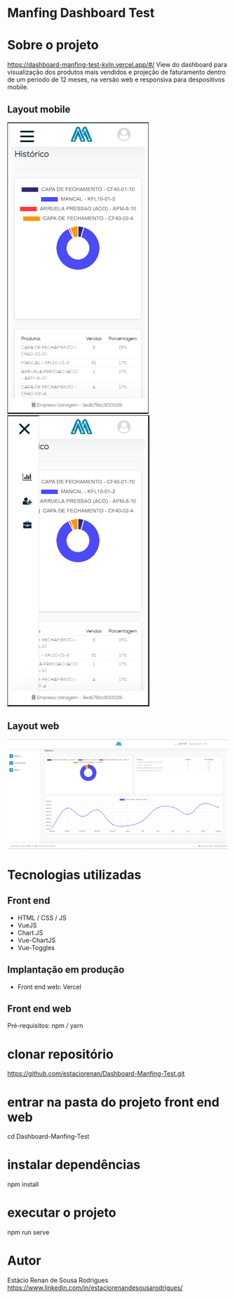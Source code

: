 
# Manfing Dashboard Test 

# Sobre o projeto
https://dashboard-manfing-test-kvln.vercel.app/#/
View do dashboard para visualização dos produtos mais vendidos e projeção de faturamento dentro de um período de 12 meses, na versão web e responsiva para despositivos mobile.
## Layout mobile
![Mobile 1](https://github.com/estaciorenan/Dashboard-Manfing-Test/blob/main/src/assets/mobile-1.PNG) 
![Mobile 2](https://github.com/estaciorenan/Dashboard-Manfing-Test/blob/main/src/assets/mobile-2.PNG)
## Layout web
![Web 1](https://github.com/estaciorenan/Dashboard-Manfing-Test/blob/main/src/assets/web.PNG)

# Tecnologias utilizadas
## Front end
- HTML / CSS / JS 
- VueJS
- Chart.JS
- Vue-ChartJS
- Vue-Toggles
## Implantação em produção
- Front end web: Vercel
## Front end web
Pré-requisitos: npm / yarn
# clonar repositório
https://github.com/estaciorenan/Dashboard-Manfing-Test.git
# entrar na pasta do projeto front end web
cd Dashboard-Manfing-Test
# instalar dependências
npm install
# executar o projeto
npm run serve 

# Autor
Estácio Renan de Sousa Rodrigues
https://www.linkedin.com/in/estaciorenandesousarodrigues/

